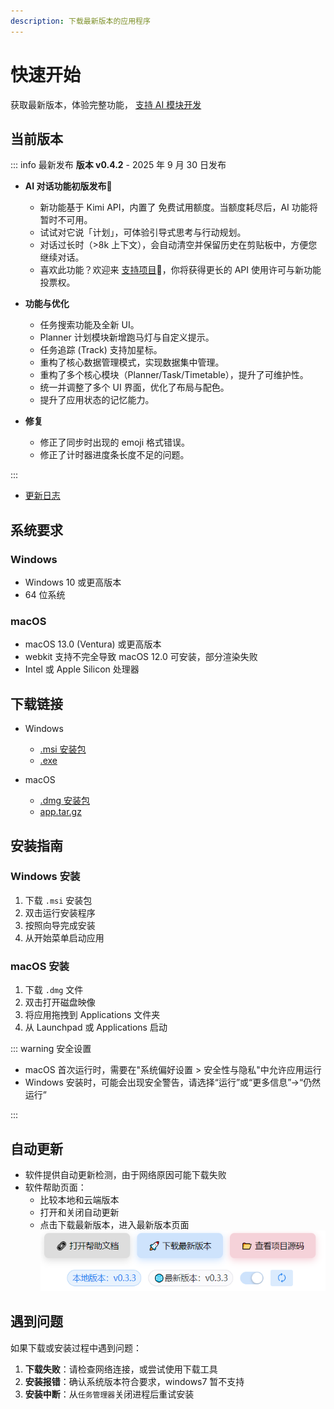 ```yaml
---
description: 下载最新版本的应用程序
---
```


# 快速开始

获取最新版本，体验完整功能，
[支持 AI 模块开发](https://docs.qq.com/form/page/DZWtGeVpKUkNuQnVL)

## 当前版本

::: info 最新发布
**版本 v0.4.2** - 2025 年 9 月 30 日发布

- **AI 对话功能初版发布**🎉

  - 新功能基于 Kimi API，内置了 免费试用额度。当额度耗尽后，AI 功能将暂时不可用。
  - 试试对它说「计划」，可体验引导式思考与行动规划。
  - 对话过长时（>8k 上下文），会自动清空并保留历史在剪贴板中，方便您继续对话。
  - 喜欢此功能？欢迎来 [支持项目](https://docs.qq.com/form/page/DZWtGeVpKUkNuQnVL)💸，你将获得更长的 API 使用许可与新功能投票权。

- **功能与优化**

  - 任务搜索功能及全新 UI。
  - Planner 计划模块新增跑马灯与自定义提示。
  - 任务追踪 (Track) 支持加星标。
  - 重构了核心数据管理模式，实现数据集中管理。
  - 重构了多个核心模块（Planner/Task/Timetable），提升了可维护性。
  - 统一并调整了多个 UI 界面，优化了布局与配色。
  - 提升了应用状态的记忆能力。

- **修复**

  - 修正了同步时出现的 emoji 格式错误。
  - 修正了计时器进度条长度不足的问题。

:::

- [更新日志](dev-log/CHANGELOG.md)

## 系统要求

### Windows

- Windows 10 或更高版本
- 64 位系统

### macOS

- macOS 13.0 (Ventura) 或更高版本
- webkit 支持不完全导致 macOS 12.0 可安装，部分渲染失败
- Intel 或 Apple Silicon 处理器

## 下载链接

- Windows

  - [.msi 安装包](https://github.com/Xeonilian/pomotention/releases/download/v0.4.2/pomotention_0.4.2_x64_en-US.msi)
  - [.exe](https://github.com/Xeonilian/pomotention/releases/download/v0.4.2/pomotention_0.4.2_x64-setup.exe)

- macOS
  - [.dmg 安装包](https://github.com/Xeonilian/pomotention/releases/download/v0.4.2/pomotention_0.4.2_x64.dmg)
  - [app.tar.gz](https://github.com/Xeonilian/pomotention/releases/download/v0.4.2/pomotention.app.tar.gz)

## 安装指南

### Windows 安装

1. 下载 `.msi` 安装包
2. 双击运行安装程序
3. 按照向导完成安装
4. 从开始菜单启动应用

### macOS 安装

1. 下载 `.dmg` 文件
2. 双击打开磁盘映像
3. 将应用拖拽到 Applications 文件夹
4. 从 Launchpad 或 Applications 启动

::: warning 安全设置

- macOS 首次运行时，需要在"系统偏好设置 > 安全性与隐私"中允许应用运行
- Windows 安装时，可能会出现安全警告，请选择“运行”或“更多信息”->“仍然运行”

:::

## 自动更新

- 软件提供自动更新检测，由于网络原因可能下载失败
- 软件帮助页面：
  - 比较本地和云端版本
  - 打开和关闭自动更新
  - 点击下载最新版本，进入最新版本页面
    ![更新页](public/update-page.png)

## 遇到问题

如果下载或安装过程中遇到问题：

1. **下载失败**：请检查网络连接，或尝试使用下载工具
2. **安装报错**：确认系统版本符合要求，windows7 暂不支持
3. **安装中断**：从`任务管理器`关闭进程后重试安装
